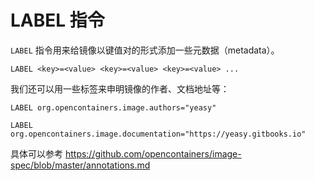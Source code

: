 # LABEL 指令

`LABEL` 指令用来给镜像以键值对的形式添加一些元数据（metadata）。

```docker
LABEL <key>=<value> <key>=<value> <key>=<value> ...
```

我们还可以用一些标签来申明镜像的作者、文档地址等：

```docker
LABEL org.opencontainers.image.authors="yeasy"

LABEL org.opencontainers.image.documentation="https://yeasy.gitbooks.io"
```

具体可以参考 https://github.com/opencontainers/image-spec/blob/master/annotations.md
